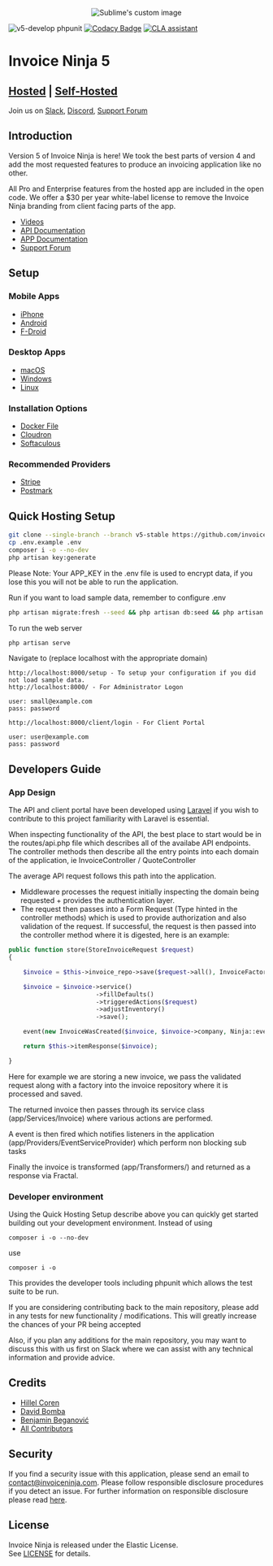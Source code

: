 <p align="center">
    <img src="https://raw.githubusercontent.com/hillelcoren/invoice-ninja/master/public/images/round_logo.png" alt="Sublime's custom image"/>
</p>

![v5-develop phpunit](https://github.com/invoiceninja/invoiceninja/workflows/phpunit/badge.svg?branch=v5-develop)
[![Codacy Badge](https://app.codacy.com/project/badge/Grade/d16c78aad8574466bf83232b513ef4fb)](https://www.codacy.com/gh/turbo124/invoiceninja/dashboard?utm_source=github.com&amp;utm_medium=referral&amp;utm_content=turbo124/invoiceninja&amp;utm_campaign=Badge_Grade)
<a href="https://cla-assistant.io/invoiceninja/invoiceninja"><img src="https://cla-assistant.io/readme/badge/invoiceninja/invoiceninja" alt="CLA assistant" /></a>

# Invoice Ninja 5

## [Hosted](https://www.invoiceninja.com) | [Self-Hosted](https://www.invoiceninja.org)

Join us on [Slack](http://slack.invoiceninja.com), [Discord](https://discord.gg/ZwEdtfCwXA), [Support Forum](https://forum.invoiceninja.com)

## Introduction

Version 5 of Invoice Ninja is here!
We took the best parts of version 4 and add the most requested features
to produce an invoicing application like no other.

All Pro and Enterprise features from the hosted app are included in the open code.
We offer a $30 per year white-label license to remove the Invoice Ninja branding from client facing parts of the app.

* [Videos](https://www.youtube.com/@appinvoiceninja)
* [API Documentation](https://api-docs.invoicing.co/)
* [APP Documentation](https://invoiceninja.github.io/)
* [Support Forum](https://forum.invoiceninja.com)

## Setup

### Mobile Apps
* [iPhone](https://apps.apple.com/app/id1503970375?platform=iphone)
* [Android](https://play.google.com/store/apps/details?id=com.invoiceninja.app)
* [F-Droid](https://f-droid.org/en/packages/com.invoiceninja.app)

### Desktop Apps
* [macOS](https://apps.apple.com/app/id1503970375?platform=mac)
* [Windows](https://microsoft.com/en-us/p/invoice-ninja/9n3f2bbcfdr6)
* [Linux](https://snapcraft.io/invoiceninja)

### Installation Options
* [Docker File](https://hub.docker.com/r/invoiceninja/invoiceninja/)
* [Cloudron](https://cloudron.io/store/com.invoiceninja.cloudronapp.html)
* [Softaculous](https://www.softaculous.com/apps/ecommerce/Invoice_Ninja)

### Recommended Providers
* [Stripe](https://stripe.com/)
* [Postmark](https://postmarkapp.com/)

## Quick Hosting Setup

```sh
git clone --single-branch --branch v5-stable https://github.com/invoiceninja/invoiceninja.git
cp .env.example .env
composer i -o --no-dev
php artisan key:generate
```

Please Note:
Your APP_KEY in the .env file is used to encrypt data, if you lose this you will not be able to run the application.

Run if you want to load sample data, remember to configure .env
```sh
php artisan migrate:fresh --seed && php artisan db:seed && php artisan ninja:create-test-data
```

To run the web server
```sh
php artisan serve 
```

Navigate to (replace localhost with the appropriate domain)
```
http://localhost:8000/setup - To setup your configuration if you did not load sample data.
http://localhost:8000/ - For Administrator Logon

user: small@example.com
pass: password

http://localhost:8000/client/login - For Client Portal

user: user@example.com
pass: password
```
## Developers Guide


### App Design

The API and client portal have been developed using [Laravel](https://laravel.com) if you wish to contribute to this project familiarity with Laravel is essential.

When inspecting functionality of the API, the best place to start would be in the routes/api.php file which describes all of the availabe API endpoints. The controller methods then describe all the entry points into each domain of the application, ie InvoiceController / QuoteController

The average API request follows this path into the application.

* Middleware processes the request initially inspecting the domain being requested + provides the authentication layer.
* The request then passes into a Form Request (Type hinted in the controller methods) which is used to provide authorization and also validation of the request. If successful, the request is then passed into the controller method where it is digested, here is an example:

```php
public function store(StoreInvoiceRequest $request)
{

    $invoice = $this->invoice_repo->save($request->all(), InvoiceFactory::create(auth()->user()->company()->id, auth()->user()->id));

    $invoice = $invoice->service()
                        ->fillDefaults()
                        ->triggeredActions($request)
                        ->adjustInventory()
                        ->save();

    event(new InvoiceWasCreated($invoice, $invoice->company, Ninja::eventVars(auth()->user() ? auth()->user()->id : null)));

    return $this->itemResponse($invoice);

}
```

Here for example we are storing a new invoice, we pass the validated request along with a factory into the invoice repository where it is processed and saved.

The returned invoice then passes through its service class (app/Services/Invoice) where various actions are performed.

A event is then fired which notifies listeners in the application (app/Providers/EventServiceProvider) which perform non blocking sub tasks

Finally the invoice is transformed (app/Transformers/) and returned as a response via Fractal.

### Developer environment

Using the Quick Hosting Setup describe above you can quickly get started building out your development environment. Instead of using

```
composer i -o --no-dev
``` 

use

```
composer i -o
```

This provides the developer tools including phpunit which allows the test suite to be run.

If you are considering contributing back to the main repository, please add in any tests for new functionality / modifications. This will greatly increase the chances of your PR being accepted

Also, if you plan any additions for the main repository, you may want to discuss this with us first on Slack where we can assist with any technical information and provide advice.

## Credits
* [Hillel Coren](https://hillelcoren.com/)
* [David Bomba](https://github.com/turbo124)
* [Benjamin Beganović](https://github.com/beganovich)
* [All Contributors](https://github.com/invoiceninja/invoiceninja/graphs/contributors)

## Security

If you find a security issue with this application, please send an email to contact@invoiceninja.com.
Please follow responsible disclosure procedures if you detect an issue.
For further information on responsible disclosure please read [here](https://cheatsheetseries.owasp.org/cheatsheets/Vulnerability_Disclosure_Cheat_Sheet.html).

## License
Invoice Ninja is released under the Elastic License.  
See [LICENSE](LICENSE) for details.
